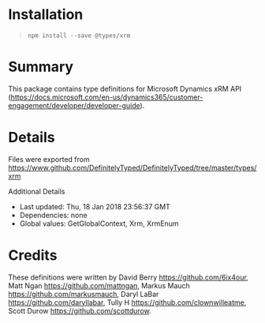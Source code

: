 # Installation
> `npm install --save @types/xrm`

# Summary
This package contains type definitions for Microsoft Dynamics xRM API (https://docs.microsoft.com/en-us/dynamics365/customer-engagement/developer/developer-guide).

# Details
Files were exported from https://www.github.com/DefinitelyTyped/DefinitelyTyped/tree/master/types/xrm

Additional Details
 * Last updated: Thu, 18 Jan 2018 23:56:37 GMT
 * Dependencies: none
 * Global values: GetGlobalContext, Xrm, XrmEnum

# Credits
These definitions were written by  David Berry <https://github.com/6ix4our>, Matt Ngan <https://github.com/mattngan>, Markus Mauch <https://github.com/markusmauch>, Daryl LaBar <https://github.com/daryllabar>, Tully H <https://github.com/clownwilleatme>, Scott Durow <https://github.com/scottdurow>.
